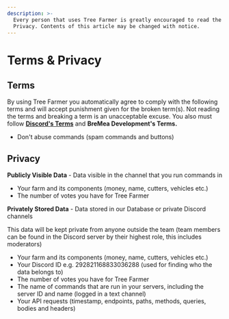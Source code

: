 ```yaml
---
description: >-
  Every person that uses Tree Farmer is greatly encouraged to read the Terms and
  Privacy. Contents of this article may be changed with notice.
---
```


# Terms & Privacy

## Terms

By using Tree Farmer you automatically agree to comply with the following terms and will accept punishment given for the broken term\(s\). Not reading the terms and breaking a term is an unacceptable excuse. You also must follow [**Discord's Terms**](https://discord.com/terms) and **BreMea Development's Terms.**

* Don't abuse commands \(spam commands and buttons\)

## Privacy

**Publicly Visible Data** - Data visible in the channel that you run commands in

* Your farm and its components \(money, name, cutters, vehicles etc.\)
* The number of votes you have for Tree Farmer

**Privately Stored Data** - Data stored in our Database or private Discord channels

This data will be kept private from anyone outside the team \(team members can be found in the Discord server by their highest role, this includes moderators\)

* Your farm and its components \(money, name, cutters, vehicles etc.\)
* Your Discord ID e.g. 292821168833036288 \(used for finding who the data belongs to\)
* The number of votes you have for Tree Farmer
* The name of commands that are run in your servers, including the server ID and name \(logged in a text channel\)
* Your API requests \(timestamp, endpoints, paths, methods, queries, bodies and headers\)

